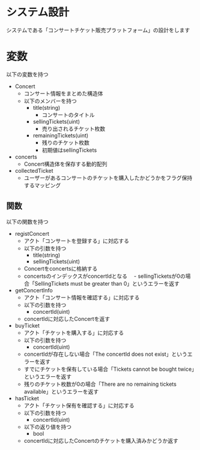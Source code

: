 # システム設計
システムである「コンサートチケット販売プラットフォーム」の設計をします

# 変数
以下の変数を持つ
- Concert
  - コンサート情報をまとめた構造体
  - 以下のメンバーを持つ
    - title(string)
      - コンサートのタイトル
    - sellingTickets(uint)
      - 売り出されるチケット枚数
    - remainingTickets(uint)
      - 残りのチケット枚数
      - 初期値はsellingTickets
- concerts
  - Concert構造体を保存する動的配列
- collectedTicket
  - ユーザーがあるコンサートのチケットを購入したかどうかをフラグ保持するマッピング

## 関数
以下の関数を持つ
- registConcert
  - アクト「コンサートを登録する」に対応する
  - 以下の引数を持つ
    - title(string)
    - sellingTickets(uint)
  - Concertをconcertsに格納する
  - concertsのインデックスがconcertIdとなる
　- sellingTicketsが0の場合「SellingTickets must be greater than 0」というエラーを返す
- getConcertInfo
  - アクト「コンサート情報を確認する」に対応する
  - 以下の引数を持つ
    - concertId(uint)
  - concertIdに対応したConcertを返す
- buyTicket
  - アクト「チケットを購入する」に対応する
  - 以下の引数を持つ
    - concertId(uint)
  - concertIdが存在しない場合「The concertId does not exist」というエラーを返す
  - すでにチケットを保有している場合「Tickets cannot be bought twice」というエラーを返す
  - 残りのチケット枚数が0の場合「There are no remaining tickets available」というエラーを返す
- hasTicket
  - アクト「チケット保有を確認する」に対応する
  - 以下の引数を持つ
    - concertId(uint)
  - 以下の返り値を持つ
    - bool
  - concertIdに対応したConcertのチケットを購入済みかどうか返す